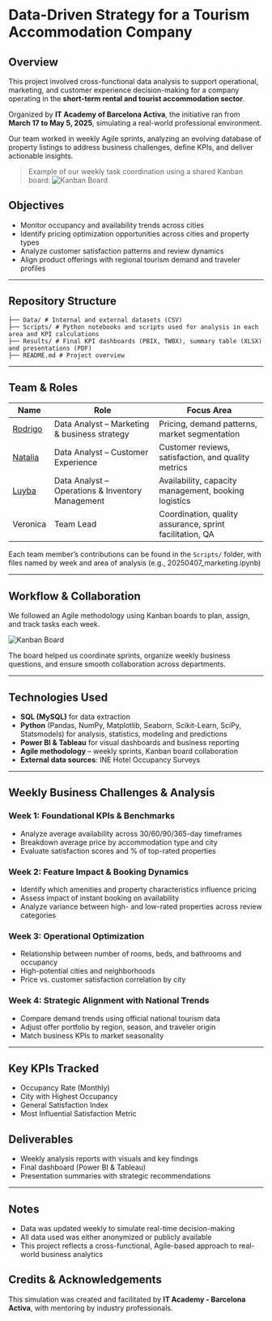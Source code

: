 # Data-Driven Strategy for a Tourism Accommodation Company

## Overview

This project involved cross-functional data analysis to support operational, marketing, and customer experience decision-making for a company operating in the **short-term rental and tourist accommodation sector**. 

Organized by **IT Academy of Barcelona Activa**, the initiative ran from **March 17 to May 5, 2025**, simulating a real-world professional environment.

Our team worked in weekly Agile sprints, analyzing an evolving database of property listings to address business challenges, define KPIs, and deliver actionable insights.
> Example of our weekly task coordination using a shared Kanban board:
![Kanban Board](Results/kanban-board.png)

## Objectives

- Monitor occupancy and availability trends across cities
- Identify pricing optimization opportunities across cities and property types
- Analyze customer satisfaction patterns and review dynamics
- Align product offerings with regional tourism demand and traveler profiles

---

## Repository Structure

```text
├── Data/ # Internal and external datasets (CSV)
├── Scripts/ # Python notebooks and scripts used for analysis in each area and KPI calculations
├── Results/ # Final KPI dashboards (PBIX, TWBX), summary table (XLSX) and presentations (PDF)
├── README.md # Project overview
```

---

## Team & Roles

| Name     | Role                          | Focus Area                          |
|----------|-------------------------------|-------------------------------------|
| [Rodrigo](https://github.com/ErrePad)  | Data Analyst – Marketing & business strategy | Pricing, demand patterns, market segmentation |
| [Natalia](https://github.com/NataliaBCN)  | Data Analyst – Customer Experience | Customer reviews, satisfaction, and quality metrics |
| [Luyba](https://github.com/luybashu)   | Data Analyst – Operations & Inventory Management | Availability, capacity management, booking logistics |
| Veronica | Team Lead                      | Coordination, quality assurance, sprint facilitation, QA |

Each team member’s contributions can be found in the `Scripts/` folder, with files named by week and area of analysis (e.g., 20250407_marketing.ipynb)

---

## Workflow & Collaboration

We followed an Agile methodology using Kanban boards to plan, assign, and track tasks each week.

![Kanban Board](Results⁩/kanban-screenshot.png)

The board helped us coordinate sprints, organize weekly business questions, and ensure smooth collaboration across departments.

---

## Technologies Used

- **SQL (MySQL)** for data extraction
- **Python** (Pandas, NumPy, Matplotlib, Seaborn, Scikit-Learn, SciPy, Statsmodels) for analysis, statistics, modeling and predictions
- **Power BI & Tableau** for visual dashboards and business reporting
- **Agile methodology** – weekly sprints, Kanban board collaboration
- **External data sources**: INE Hotel Occupancy Surveys

---

## Weekly Business Challenges & Analysis

### Week 1: Foundational KPIs & Benchmarks
- Analyze average availability across 30/60/90/365-day timeframes
- Breakdown average price by accommodation type and city
- Evaluate satisfaction scores and % of top-rated properties

### Week 2: Feature Impact & Booking Dynamics
- Identify which amenities and property characteristics influence pricing
- Assess impact of instant booking on availability
- Analyze variance between high- and low-rated properties across review categories

### Week 3: Operational Optimization
- Relationship between number of rooms, beds, and bathrooms and occupancy
- High-potential cities and neighborhoods
- Price vs. customer satisfaction correlation by city

### Week 4: Strategic Alignment with National Trends
- Compare demand trends using official national tourism data
- Adjust offer portfolio by region, season, and traveler origin
- Match business KPIs to market seasonality

---

## Key KPIs Tracked

- Occupancy Rate (Monthly)
- City with Highest Occupancy
- General Satisfaction Index
- Most Influential Satisfaction Metric



## Deliverables

- Weekly analysis reports with visuals and key findings
- Final dashboard (Power BI & Tableau)
- Presentation summaries with strategic recommendations

---

## Notes

- Data was updated weekly to simulate real-time decision-making
- All data used was either anonymized or publicly available
- This project reflects a cross-functional, Agile-based approach to real-world business analytics

## Credits & Acknowledgements

This simulation was created and facilitated by **IT Academy - Barcelona Activa**, with mentoring by industry professionals.
